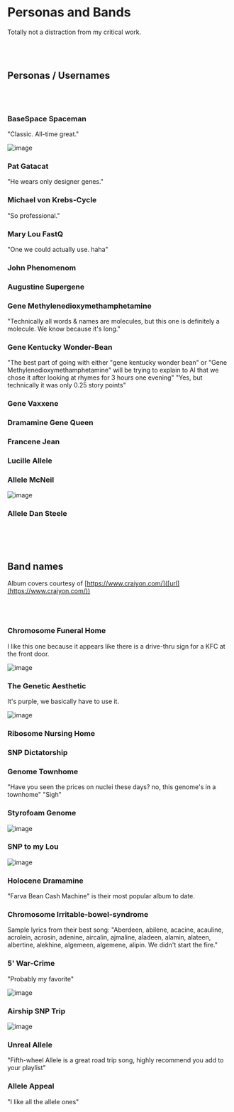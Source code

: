 # Personas and Bands
Totally not a distraction from my critical work.

<br/>
<br/>

## Personas / Usernames

<br/>
<br/>

### BaseSpace Spaceman
"Classic. All-time great."

![image](https://user-images.githubusercontent.com/3023691/175667113-29945d10-b77f-4d55-8da1-268a1ef3717d.png)


### Pat Gatacat
"He wears only designer genes."

### Michael von Krebs-Cycle
"So professional."

### Mary Lou FastQ
"One we could actually use. haha"

### John Phenomenom

### Augustine Supergene

### Gene Methylenedioxymethamphetamine
"Technically all words & names are molecules, but this one is definitely a molecule. We know because it's long."

### Gene Kentucky Wonder-Bean
"The best part of going with either "gene kentucky wonder bean" or "Gene Methylenedioxymethamphetamine" will be trying to explain to Al that we chose it after looking at rhymes for 3 hours one evening"
"Yes, but technically it was only 0.25 story points"

### Gene Vaxxene

### Dramamine Gene Queen

### Francene Jean

### Lucille Allele

### Allele McNeil
![image](https://user-images.githubusercontent.com/3023691/175667003-2fa84385-bd3f-4a83-b196-a09504747122.png)


### Allele Dan Steele

<br/>
<br/>
<br/>


## Band names
Album covers courtesy of [https://www.craiyon.com/]([url](https://www.craiyon.com/))

<br/>
<br/>

### Chromosome Funeral Home
I like this one because it appears like there is a drive-thru sign for a KFC at the front door.

![image](https://user-images.githubusercontent.com/3023691/175664343-d077e02e-6512-4cd0-bee5-5fd30ca1f5b2.png)

### The Genetic Aesthetic
It's purple, we basically have to use it.

![image](https://user-images.githubusercontent.com/3023691/175666124-a97dde3d-feff-40ed-8115-f6d072ebe4d9.png)

### Ribosome Nursing Home

### SNP Dictatorship

### Genome Townhome
"Have you seen the prices on nuclei these days? no, this genome's in a townhome"
"Sigh"

### Styrofoam Genome
![image](https://user-images.githubusercontent.com/3023691/175665509-74b82285-24da-42ac-9dbb-d67c665ef3e0.png)


### SNP to my Lou
![image](https://user-images.githubusercontent.com/3023691/175665199-24e8e1a5-5e01-4470-8c3a-73bd51ab036d.png)


### Holocene Dramamine
"Farva Bean Cash Machine" is their most popular album to date.

### Chromosome Irritable-bowel-syndrome
Sample lyrics from their best song: "Aberdeen, abilene, acacine, acauline, acrolein, acrosin, adenine, aircalin, ajmaline, aladeen, alamin, alateen, albertine, alekhine, algemeen, algemene, alipin. We didn't start the fire."


### 5' War-Crime
"Probably my favorite"

![image](https://user-images.githubusercontent.com/3023691/175665860-dd61bffb-d620-47de-86e6-b93ee1821b6c.png)

### Airship SNP Trip
![image](https://user-images.githubusercontent.com/3023691/175667733-00c7f73f-5671-4ec2-9852-36ff0d818642.png)


### Unreal Allele
"Fifth-wheel Allele is a great road trip song, highly recommend you add to your playlist"

### Allele Appeal
"I like all the allele ones"

